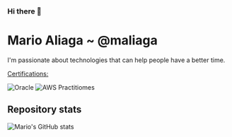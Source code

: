 ### Hi there 👋

# Mario Aliaga ~ @maliaga

I'm passionate about technologies that can help people have a better time.

[Certifications:](https://www.credly.com/users/marioaliaga/badges)

![Oracle](https://images.credly.com/size/140x140/images/d22b55c3-b6c9-484a-a559-6df1e221b136/Oracle-Certification-badge_OC-Associate600X600.png)
![AWS Practitiomes](https://images.credly.com/size/140x140/images/68468004-5a85-4f3b-bc58-590773979486/AWS-CloudPractitioner-2020.png)

## Repository stats

![Mario's GitHub stats](https://github-readme-stats.vercel.app/api?username=maliaga&show_icons=true&theme=algolia)
